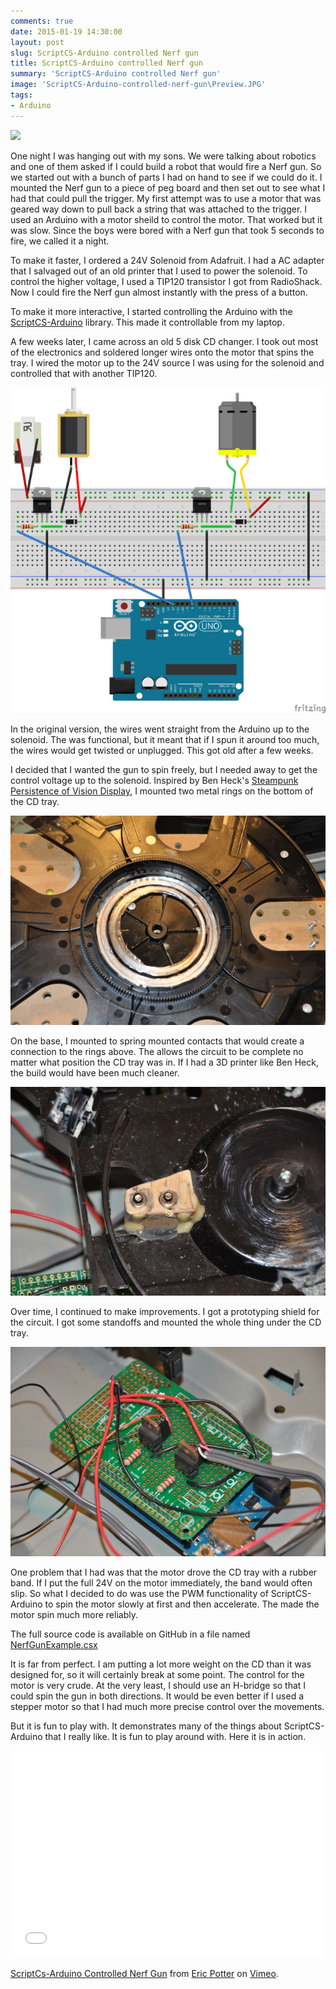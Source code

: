 ```yaml
---
comments: true
date: 2015-01-19 14:30:00
layout: post
slug: ScriptCS-Arduino controlled Nerf gun
title: ScriptCS-Arduino controlled Nerf gun
summary: 'ScriptCS-Arduino controlled Nerf gun'
image: 'ScriptCS-Arduino-controlled-nerf-gun\Preview.JPG'
tags:
- Arduino
---
```


[![](/img/posts/ScriptCS-Arduino-controlled-nerf-gun/Full.jpg)](/img/posts/ScriptCS-Arduino-controlled-nerf-gun/Full.jpg)

One night I was hanging out with my sons. We were talking about robotics and one of them asked if I could build a robot that would fire a Nerf gun. So we started out with a bunch of parts I had on hand to see if we could do it. I mounted the Nerf gun to a piece of peg board and then set out to see what I had that could pull the trigger. My first attempt was to use a motor that was geared way down to pull back a string that was attached to the trigger. I used an Arduino with a motor sheild to control the motor. That worked but it was slow. Since the boys were bored with a Nerf gun that took 5 seconds to fire, we called it a night.

To make it faster, I ordered a 24V Solenoid from Adafruit. I had a AC adapter that I salvaged out of an old printer that I used to power the solenoid. To control the higher voltage, I used a TIP120 transistor I got from RadioShack. Now I could fire the Nerf gun almost instantly with the press of a button.

To make it more interactive, I started controlling the Arduino with the [ScriptCS-Arduino](http://www.humbletoolsmith.com/2014/04/04/Getting-Started-With-ScriptCS-Arduino/) library. This made it controllable from my laptop.

A few weeks later, I came across an old 5 disk CD changer. I took out most of the electronics and soldered longer wires onto the motor that spins the tray. I wired the motor up to the 24V source I was using for the solenoid and controlled that with another TIP120.

[![](/img/posts/ScriptCS-Arduino-controlled-nerf-gun/Circuit.png)](/img/posts/ScriptCS-Arduino-controlled-nerf-gun/Circuit.png)

In the original version, the wires went straight from the Arduino up to the solenoid. The was functional, but it meant that if I spun it around too much, the wires would get twisted or unplugged. This got old after a few weeks.

I decided that I wanted the gun to spin freely, but I needed away to get the control voltage up to the solenoid. Inspired by Ben Heck's [Steampunk Persistence of Vision Display](https://www.youtube.com/watch?v=1reDoTu6L5w "Steampunk Persistence of Vision Display"), I mounted two metal rings on the bottom of the CD tray.

[![](/img/posts/ScriptCS-Arduino-controlled-nerf-gun/rings.jpg)](/img/posts/ScriptCS-Arduino-controlled-nerf-gun/rings.jpg)

On the base, I mounted to spring mounted contacts that would create a connection to the rings above. The allows the circuit to be complete no matter what position the CD tray was in. If I had a 3D printer like Ben Heck, the build would have been much cleaner.

[![](/img/posts/ScriptCS-Arduino-controlled-nerf-gun/contacts.jpg)](/img/posts/ScriptCS-Arduino-controlled-nerf-gun/contacts.jpg)

Over time, I continued to make improvements. I got a prototyping shield for the circuit. I got some standoffs and mounted the whole thing under the CD tray.

[![](/img/posts/ScriptCS-Arduino-controlled-nerf-gun/Arduino.JPG)](/img/posts/ScriptCS-Arduino-controlled-nerf-gun/Arduino.JPG)

One problem that I had was that the motor drove the CD tray with a rubber band. If I put the full 24V on the motor immediately, the band would often slip. So what I decided to do was use the PWM functionality of ScriptCS-Arduino to spin the motor slowly at first and then accelerate. The made the motor spin much more reliably. 

<script src="https://gist.github.com/pottereric/a95a3f9925e28bab72fb.js"></script>

The full source code is available on GitHub in a file named [NerfGunExample.csx](https://github.com/pottereric/scriptcs-arduino_examples/blob/master/NerfGunExample.csx)

It is far from perfect. I am putting a lot more weight on the CD than it was designed for, so it will certainly break at some point. The control for the motor is very crude. At the very least, I should use an H-bridge so that I could spin the gun in both directions. It would be even better if I used a stepper motor so that I had much more precise control over the movements. 

But it is fun to play with. It demonstrates many of the things about ScriptCS-Arduino that I really like. It is fun to play around with. Here it is in action.


<iframe src="//player.vimeo.com/video/116514637" width="500" height="331" frameborder="0" webkitallowfullscreen mozallowfullscreen allowfullscreen></iframe> <p><a href="http://vimeo.com/116514637">ScriptCs-Arduino Controlled Nerf Gun</a> from <a href="http://vimeo.com/user7221255">Eric Potter</a> on <a href="https://vimeo.com">Vimeo</a>.</p>
